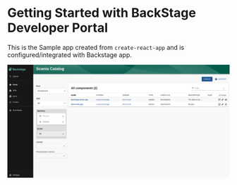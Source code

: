 # Getting Started with BackStage Developer Portal

This is the Sample app created from `create-react-app` and is configured/integrated with Backstage app.

![Software Catalog](./assets/home-page.png)



